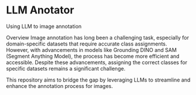 # LLM Anotator
Using LLM to image annotation


Overview
Image annotation has long been a challenging task, especially for domain-specific datasets that require accurate class assignments. However, with advancements in models like Grounding DINO and SAM (Segment Anything Model), the process has become more efficient and accessible. Despite these advancements, assigning the correct classes for specific datasets remains a significant challenge.

This repository aims to bridge the gap by leveraging LLMs to streamline and enhance the annotation process for images.

